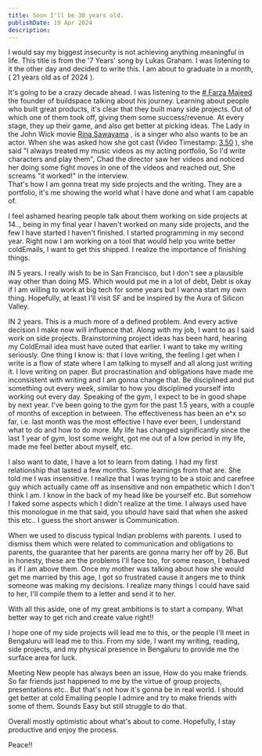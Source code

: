 ```yaml
---
title: Soon I'll be 30 years old.
publishDate: 19 Apr 2024
description: 
---
```


I would say my biggest insecurity is not achieving anything meaningful in life.
This title is from the '7 Years' song by Lukas Graham. I was listening to it the other day and decided to write this. I am about to graduate in a month, ( 21 years old as of 2024 ).

It's going to be a crazy decade ahead.
I was listening to the [# Farza Majeed](ttps://www.linkedin.com/in/farza-majeed-76685612a/overlay/about-this-profile/) the founder of buildspace talking about his journey. Learning about people who built great products, it's clear that they built many side projects. Out of which one of them took off, giving them some success/revenue. At every stage, they up their game, and also get better at picking ideas.
The Lady in the John Wick movie [Rina Sawayama](https://www.google.com/search?q=Rina+Sawayama&sca_esv=2465539c7fa84006&biw=1536&bih=752&sxsrf=ACQVn0-nZtAc0CwprvX-Xs9yqHvrm-zBNw%3A1712777786485&ei=OuoWZs-jHfKo1e8Pw_yKgAQ&ved=0ahUKEwjPqKu8sriFAxVyVPUHHUO-AkAQ4dUDCBA&uact=5&oq=Rina+Sawayama&gs_lp=Egxnd3Mtd2l6LXNlcnAiDVJpbmEgU2F3YXlhbWEyBBAjGCcyBBAjGCcyChAjGIAEGIoFGCcyERAuGIMBGJECGLEDGIAEGIoFMgoQABiABBiKBRhDMgsQLhiABBiKBRiRAjIFEAAYgAQyBRAAGIAEMgUQABiABDIFEAAYgARIuQdQ4QJYmwRwAXgBkAEAmAHGAaAB2QKqAQMwLjK4AQPIAQD4AQGYAgKgArMBwgIKEAAYRxjWBBiwA5gDAIgGAZAGCJIHAzEuMaAHrx8&sclient=gws-wiz-serp#ip=1) , is a singer who also wants to be an actor.
When she was asked how she got cast (Video Timestamp: [3.50](https://www.youtube.com/watch?v=AQbDUisfQ2k&ab_channel=BBCRadio1) ), she said "I always treated my music videos as my acting portfolio, So I'd write characters and play them", Chad the director saw her videos and noticed her doing some fight moves in one of the videos and reached out, She screams "it worked!" in the interview.  
That's how I am gonna treat my side projects and the writing. They are a portfolio, it's me showing the world what I have done and what I am capable of.

I feel ashamed hearing people talk about them working on side projects at 14.., being in my final year I haven't worked on many side projects, and the few I have started I haven't finished. I started programming in my second year. Right now I am working on a tool that would help you write better coldEmails, I want to get this shipped. I realize the importance of finishing things.

IN 5 years.
I really wish to be in San Francisco, but I don't see a plausible way other than doing MS. Which would put me in a lot of debt, Debt is okay if I am willing to work at big tech for some years but I wanna start my own thing. Hopefully, at least I'll visit SF and be inspired by the Aura of Silicon Valley.

IN 2 years.
This is a much more of a defined problem. And every active decision I make now will influence that.
Along with my job, I want to as I said work on side projects. Brainstorming project ideas has been hard, hearing my ColdEmail idea must have outed that earlier.
I want to take my writing seriously. One thing I know is: that I love writing, the feeling I get when I write is a flow of state where I am talking to myself and all along just writing it. I love writing on paper. But procrastination and obligations have made me inconsistent with writing and I am gonna change that.
Be disciplined and put something out every week, similar to how you disciplined yourself into working out every day.
Speaking of the gym, I expect to be in good shape by next year.
I've been going to the gym for the past 1.5 years, with a couple of months of exception in between. The effectiveness has been an e^x so far, i.e. last month was the most effective I have ever been, I understand what to do and how to do more. My life has changed significantly since the last 1 year of gym, lost some weight, got me out of a low period in my life, made me feel better about myself, etc.

I also want to date, I have a lot to learn from dating. I had my first relationship that lasted a few months. Some learnings from that are.
She told me I was insensitive. I realize that I was trying to be a stoic and carefree guy which actually came off as insensitive and non empathetic which I don't think I am. I know in the back of my head like be yourself etc. But somehow I faked some aspects which I didn't realize at the time. 
I always used have this monologue in me that said, you should have said that when she asked this etc.. I guess the short answer is Communication.

When we used to discuss typical Indian problems with parents. I used to dismiss them which were related to communication and obligations to parents, the guarantee that her parents are gonna marry her off by 26. But in honesty, these are the problems I'll face too, for some reason, I behaved as if I am above them. Once my mother was talking about how she would get me married by this age, I got so frustrated cause it angers me to think someone was making my decisions. 
I realize many things I could have said to her, I'll compile them to a letter and send it to her.

With all this aside, one of my great ambitions is to start a company. What better way to get rich and create value right!!

I hope one of my side projects will lead me to this, or the people I'll meet in Bengaluru will lead me to this. From my side, I want my writing, reading, side projects, and my physical presence in Bengaluru to provide me the surface area for luck.

Meeting New people has always been an issue, How do you make friends. So far friends just happened to me by the virtue of group projects, presentations etc.. But that's not how it's gonna be in real world. I should get better at cold Emailing people I admire and try to make friends with some of them. Sounds Easy but still struggle to do that.

Overall mostly optimistic about what's about to come. Hopefully, I stay productive and enjoy the process.

Peace!!
 